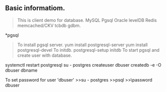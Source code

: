 ## Basic informatiom.
>This is client demo for database. MySQL Pgsql Oracle levelDB Redis memcached/CKV tcbdb gdbm.


*pgsql
>To install pgsql server.
  yum install postgresql-server
  yum install postgresql-devel
To initdb.
  postgresql-setup initdb
To start pgsql and create user with database.
  <p>systemctl restart postgresql
  su - postgres
  createuser dbuser
  createdb -e -O dbuser dbname</p>
To set password for user 'dbuser'
  >>su - postgres
  >>psql
  >>\password dbuser
